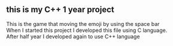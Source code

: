 ## this is my C++ 1 year project

This is the game that moving the emoji by using the space bar <br>
When I started this project I developed this file using C language.<br>
After half year I developed again to use C++ language
